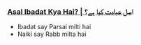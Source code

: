 ### [Asal Ibadat Kya Hai? | اصل عبادت کیا ہے؟](https://www.youtube.com/watch?v=ZkpktaeCWIc)
* Ibadat say Parsai milti hai
* Naiki say Rabb milta hai
